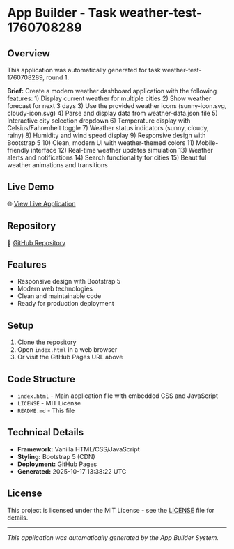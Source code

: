 # App Builder - Task weather-test-1760708289

## Overview
This application was automatically generated for task weather-test-1760708289, round 1.

**Brief:** Create a modern weather dashboard application with the following features: 1) Display current weather for multiple cities 2) Show weather forecast for next 3 days 3) Use the provided weather icons (sunny-icon.svg, cloudy-icon.svg) 4) Parse and display data from weather-data.json file 5) Interactive city selection dropdown 6) Temperature display with Celsius/Fahrenheit toggle 7) Weather status indicators (sunny, cloudy, rainy) 8) Humidity and wind speed display 9) Responsive design with Bootstrap 5 10) Clean, modern UI with weather-themed colors 11) Mobile-friendly interface 12) Real-time weather updates simulation 13) Weather alerts and notifications 14) Search functionality for cities 15) Beautiful weather animations and transitions

## Live Demo
🌐 [View Live Application](https://24f2000010.github.io/app-weather-test-1760708289/)

## Repository
📁 [GitHub Repository](https://github.com/24f2000010/app-weather-test-1760708289)

## Features
- Responsive design with Bootstrap 5
- Modern web technologies
- Clean and maintainable code
- Ready for production deployment

## Setup
1. Clone the repository
2. Open `index.html` in a web browser
3. Or visit the GitHub Pages URL above

## Code Structure
- `index.html` - Main application file with embedded CSS and JavaScript
- `LICENSE` - MIT License
- `README.md` - This file

## Technical Details
- **Framework:** Vanilla HTML/CSS/JavaScript
- **Styling:** Bootstrap 5 (CDN)
- **Deployment:** GitHub Pages
- **Generated:** 2025-10-17 13:38:22 UTC

## License
This project is licensed under the MIT License - see the [LICENSE](LICENSE) file for details.

---
*This application was automatically generated by the App Builder System.*
